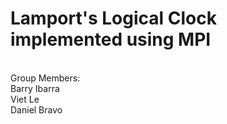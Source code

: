 # Lamport's Logical Clock implemented using MPI
</br>
Group Members: </br>
Barry Ibarra </br>
Viet Le </br>
Daniel Bravo </br>

</br>
